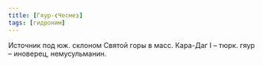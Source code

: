 ```yaml
---
title: [Гяур-❮Чесме❯]
tags: [гидроним]
---
```


Источник под юж. склоном Святой горы в масс. Кара-Даг I – тюрк. гяур – иноверец,
немусульманин.
